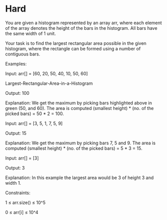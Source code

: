 # Hard

You are given a histogram represented by an array arr, where each element of the array denotes the height of the bars in the histogram. All bars have the same width of 1 unit.

Your task is to find the largest rectangular area possible in the given histogram, where the rectangle can be formed using a number of contiguous bars.

Examples:

Input: arr[] = [60, 20, 50, 40, 10, 50, 60]

 Largest-Rectangular-Area-in-a-Histogram

Output: 100

Explanation: We get the maximum by picking bars highlighted above in green (50, and 60). The area is computed (smallest height) * (no. of the picked bars) = 50 * 2 = 100.

Input: arr[] = [3, 5, 1, 7, 5, 9]

Output: 15

Explanation:  We get the maximum by picking bars 7, 5 and 9. The area is computed (smallest height) * (no. of the picked bars) = 5 * 3 = 15.

Input: arr[] = [3]

Output: 3

Explanation: In this example the largest area would be 3 of height 3 and width 1.


Constraints:

1 ≤ arr.size() ≤ 10^5

0 ≤ arr[i] ≤ 10^4
